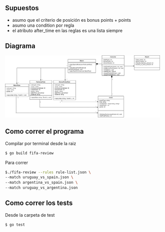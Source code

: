 ## Supuestos
* asumo que el criterio de posición es bonus points + points
* asumo una condition por regla
* el atributo after_time en las reglas es una lista siempre

## Diagrama
![alt text](./Fifa-review.jpg)

## Como correr el programa

Compilar por terminal desde la raiz
```bash
$ go build fifa-review
```

Para correr 
```bash
$./fifa-review --rules rule-list.json \
--match uruguay_vs_spain.json \
--match argentina_vs_spain.json \
--match uruguay_vs_argentina.json
```

## Como correr los tests

Desde la carpeta de test
```bash
$ go test
```
